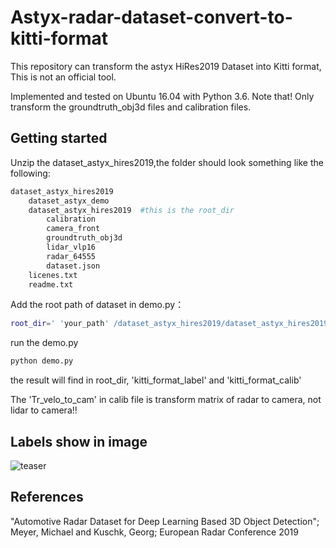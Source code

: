 # Astyx-radar-dataset-convert-to-kitti-format
This repository can transform the astyx HiRes2019 Dataset into Kitti format, This is not an official tool.

Implemented and tested on Ubuntu 16.04 with Python 3.6. Note that! Only transform the groundtruth_obj3d files and calibration files.

## Getting started
Unzip the dataset_astyx_hires2019,the folder should look something like the following:
```bash
dataset_astyx_hires2019
    dataset_astyx_demo
    dataset_astyx_hires2019  #this is the root_dir
        calibration
        camera_front
        groundtruth_obj3d
        lidar_vlp16
        radar_64555
        dataset.json
    licenes.txt
    readme.txt
```
Add the root path of dataset in demo.py：
```bash
root_dir=' 'your_path' /dataset_astyx_hires2019/dataset_astyx_hires2019/'
```
run the demo.py
```bash
python demo.py
```
the result will find in root_dir, 'kitti_format_label' and 'kitti_format_calib'

The 'Tr_velo_to_cam' in calib file is transform matrix of radar to camera, not lidar to camera!!

## Labels show in image
![teaser](https://github.com/wzan0001/Astyx-radar-dataset-convert-to-kitti-format/blob/master/3.jpg)

## References
"Automotive Radar Dataset for Deep Learning Based 3D Object Detection"; Meyer, Michael and Kuschk, Georg; European Radar Conference 2019
